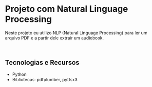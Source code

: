 # Projeto com Natural Linguage Processing
Neste projeto eu utilizo NLP (Natural Linguage Processing) para ler um arquivo PDF e a partir dele extrair um audiobook.

<br/>

## Tecnologias e Recursos
<ul>
<li>Python</li>
<li>Bibliotecas: pdfplumber, pyttsx3</li>

